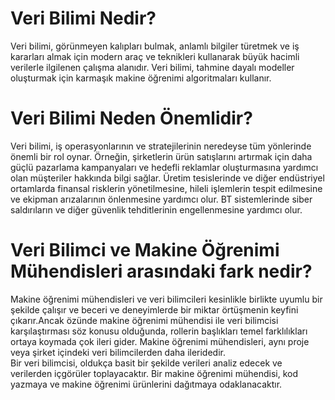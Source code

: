 <h1 class="code-line" data-line-start=0 data-line-end=1 ><a id="Veri_Bilimi_Nedir_0"></a>Veri Bilimi Nedir?</h1>
<p class="has-line-data" data-line-start="2" data-line-end="3">Veri bilimi, görünmeyen kalıpları bulmak, anlamlı bilgiler türetmek ve iş kararları almak için modern araç ve teknikleri kullanarak büyük hacimli verilerle ilgilenen çalışma alanıdır. Veri bilimi, tahmine dayalı modeller oluşturmak için karmaşık makine öğrenimi algoritmaları kullanır.</p>
<h1 class="code-line" data-line-start=4 data-line-end=5 ><a id="Veri_Bilimi_Neden_nemlidir_4"></a>Veri Bilimi Neden Önemlidir?</h1>
<p class="has-line-data" data-line-start="7" data-line-end="8">Veri bilimi, iş operasyonlarının ve stratejilerinin neredeyse tüm yönlerinde önemli bir rol oynar. Örneğin, şirketlerin ürün satışlarını artırmak için daha güçlü pazarlama kampanyaları ve hedefli reklamlar oluşturmasına yardımcı olan müşteriler hakkında bilgi sağlar. Üretim tesislerinde ve diğer endüstriyel ortamlarda finansal risklerin yönetilmesine, hileli işlemlerin tespit edilmesine ve ekipman arızalarının önlenmesine yardımcı olur. BT sistemlerinde siber saldırıların ve diğer güvenlik tehditlerinin engellenmesine yardımcı olur.</p>
<h1 class="code-line" data-line-start=9 data-line-end=10 ><a id="Veri_Bilimci_ve_Makine_renimi_Mhendisleri_arasndaki_fark_nedir_9"></a>Veri Bilimci ve Makine Öğrenimi Mühendisleri arasındaki fark nedir?</h1>
<p class="has-line-data" data-line-start="11" data-line-end="13">Makine öğrenimi mühendisleri ve veri bilimcileri kesinlikle birlikte uyumlu bir şekilde çalışır ve beceri ve deneyimlerde bir miktar örtüşmenin keyfini çıkarır.Ancak özünde makine öğrenimi mühendisi ile veri bilimcisi karşılaştırması söz konusu olduğunda, rollerin başlıkları temel farklılıkları ortaya koymada çok ileri gider. Makine öğrenimi mühendisleri, aynı proje veya şirket içindeki veri bilimcilerden daha ileridedir.<br>
Bir veri bilimcisi, oldukça basit bir şekilde verileri analiz edecek ve verilerden içgörüler toplayacaktır. Bir makine öğrenimi mühendisi, kod yazmaya ve makine öğrenimi ürünlerini dağıtmaya odaklanacaktır.</p>